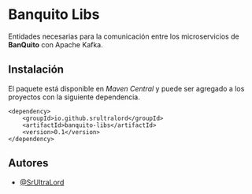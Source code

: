 # Banquito Libs
Entidades necesarias para la comunicación entre
los microservicios de **BanQuito** con Apache Kafka.

## Instalación
El paquete está disponible en *Maven Central* y puede ser
agregado a los proyectos con la siguiente dependencia.

```
<dependency>
    <groupId>io.github.srultralord</groupId>
    <artifactId>banquito-libs</artifactId>
    <version>0.1</version>
</dependency>
```


## Autores
- [@SrUltraLord](https://github.com/SrUltraLord)